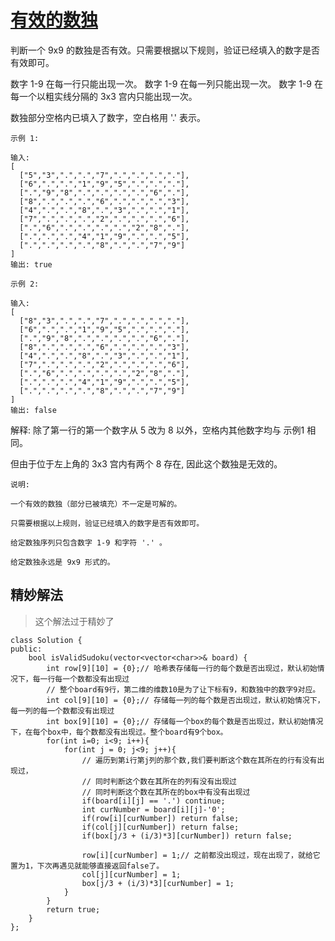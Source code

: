 # [有效的数独](https://leetcode-cn.com/problems/valid-sudoku/solution/36-jiu-an-zhao-cong-zuo-wang-you-cong-shang-wang-x/)
判断一个 9x9 的数独是否有效。只需要根据以下规则，验证已经填入的数字是否有效即可。

数字 1-9 在每一行只能出现一次。
数字 1-9 在每一列只能出现一次。
数字 1-9 在每一个以粗实线分隔的 3x3 宫内只能出现一次。

数独部分空格内已填入了数字，空白格用 '.' 表示。

```
示例 1:

输入:
[
  ["5","3",".",".","7",".",".",".","."],
  ["6",".",".","1","9","5",".",".","."],
  [".","9","8",".",".",".",".","6","."],
  ["8",".",".",".","6",".",".",".","3"],
  ["4",".",".","8",".","3",".",".","1"],
  ["7",".",".",".","2",".",".",".","6"],
  [".","6",".",".",".",".","2","8","."],
  [".",".",".","4","1","9",".",".","5"],
  [".",".",".",".","8",".",".","7","9"]
]
输出: true
```
```
示例 2:

输入:
[
  ["8","3",".",".","7",".",".",".","."],
  ["6",".",".","1","9","5",".",".","."],
  [".","9","8",".",".",".",".","6","."],
  ["8",".",".",".","6",".",".",".","3"],
  ["4",".",".","8",".","3",".",".","1"],
  ["7",".",".",".","2",".",".",".","6"],
  [".","6",".",".",".",".","2","8","."],
  [".",".",".","4","1","9",".",".","5"],
  [".",".",".",".","8",".",".","7","9"]
]
输出: false
```
解释: 除了第一行的第一个数字从 5 改为 8 以外，空格内其他数字均与 示例1 相同。

  但由于位于左上角的 3x3 宫内有两个 8 存在, 因此这个数独是无效的。
     
 ```
 说明:

一个有效的数独（部分已被填充）不一定是可解的。

只需要根据以上规则，验证已经填入的数字是否有效即可。

给定数独序列只包含数字 1-9 和字符 '.' 。

给定数独永远是 9x9 形式的。
```

## 精妙解法
> 这个解法过于精妙了
```
class Solution {
public:
    bool isValidSudoku(vector<vector<char>>& board) {
        int row[9][10] = {0};// 哈希表存储每一行的每个数是否出现过，默认初始情况下，每一行每一个数都没有出现过
        // 整个board有9行，第二维的维数10是为了让下标有9，和数独中的数字9对应。
        int col[9][10] = {0};// 存储每一列的每个数是否出现过，默认初始情况下，每一列的每一个数都没有出现过
        int box[9][10] = {0};// 存储每一个box的每个数是否出现过，默认初始情况下，在每个box中，每个数都没有出现过。整个board有9个box。
        for(int i=0; i<9; i++){
            for(int j = 0; j<9; j++){
                // 遍历到第i行第j列的那个数,我们要判断这个数在其所在的行有没有出现过，
                // 同时判断这个数在其所在的列有没有出现过
                // 同时判断这个数在其所在的box中有没有出现过
                if(board[i][j] == '.') continue;
                int curNumber = board[i][j]-'0';
                if(row[i][curNumber]) return false; 
                if(col[j][curNumber]) return false;
                if(box[j/3 + (i/3)*3][curNumber]) return false;

                row[i][curNumber] = 1;// 之前都没出现过，现在出现了，就给它置为1，下次再遇见就能够直接返回false了。
                col[j][curNumber] = 1;
                box[j/3 + (i/3)*3][curNumber] = 1;
            }
        }
        return true;
    }
};
```
